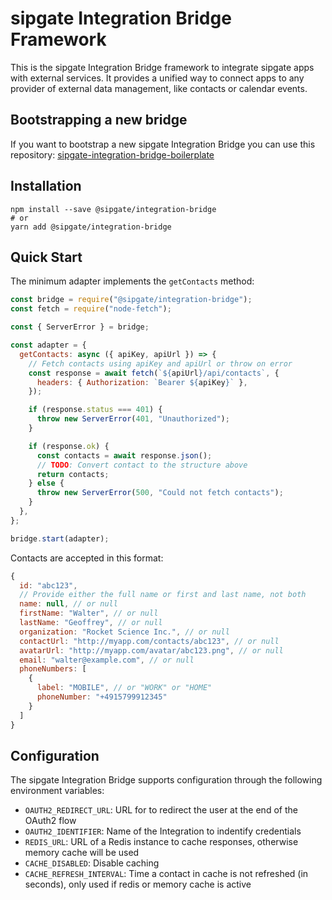 # sipgate Integration Bridge Framework

This is the sipgate Integration Bridge framework to integrate sipgate apps with external services.
It provides a unified way to connect apps to any provider of external data management, like contacts or calendar events.

## Bootstrapping a new bridge

If you want to bootstrap a new sipgate Integration Bridge you can use this repository: [sipgate-integration-bridge-boilerplate](https://github.com/sipgate/sipgate-integration-bridge-boilerplate)

## Installation

```shell
npm install --save @sipgate/integration-bridge
# or
yarn add @sipgate/integration-bridge
```

## Quick Start

The minimum adapter implements the `getContacts` method:

```js
const bridge = require("@sipgate/integration-bridge");
const fetch = require("node-fetch");

const { ServerError } = bridge;

const adapter = {
  getContacts: async ({ apiKey, apiUrl }) => {
    // Fetch contacts using apiKey and apiUrl or throw on error
    const response = await fetch(`${apiUrl}/api/contacts`, {
      headers: { Authorization: `Bearer ${apiKey}` },
    });

    if (response.status === 401) {
      throw new ServerError(401, "Unauthorized");
    }

    if (response.ok) {
      const contacts = await response.json();
      // TODO: Convert contact to the structure above
      return contacts;
    } else {
      throw new ServerError(500, "Could not fetch contacts");
    }
  },
};

bridge.start(adapter);
```

Contacts are accepted in this format:

```js
{
  id: "abc123",
  // Provide either the full name or first and last name, not both
  name: null, // or null
  firstName: "Walter", // or null
  lastName: "Geoffrey", // or null
  organization: "Rocket Science Inc.", // or null
  contactUrl: "http://myapp.com/contacts/abc123", // or null
  avatarUrl: "http://myapp.com/avatar/abc123.png", // or null
  email: "walter@example.com", // or null
  phoneNumbers: [
    {
      label: "MOBILE", // or "WORK" or "HOME"
      phoneNumber: "+4915799912345"
    }
  ]
}
```

## Configuration

The sipgate Integration Bridge supports configuration through the following environment variables:

- `OAUTH2_REDIRECT_URL`: URL for to redirect the user at the end of the OAuth2 flow
- `OAUTH2_IDENTIFIER`: Name of the Integration to indentify credentials
- `REDIS_URL`: URL of a Redis instance to cache responses, otherwise memory cache will be used
- `CACHE_DISABLED`: Disable caching
- `CACHE_REFRESH_INTERVAL`: Time a contact in cache is not refreshed (in seconds), only used if redis or memory cache is active
